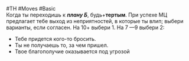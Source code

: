 #TH #Moves #Basic  
Когда ты переходишь к ***плану Б***, будь+**тертым**. При успехе МЦ предлагает тебе выход из неприятностей, в которые ты влип; выбери варианты, если согласен. На 10+ выбери 1. На 7 —9 выбери 2:
- Тебе придется кого-то бросить.
- Ты не получаешь то, за чем пришел.
- Твое благополучие оказывается под угрозой